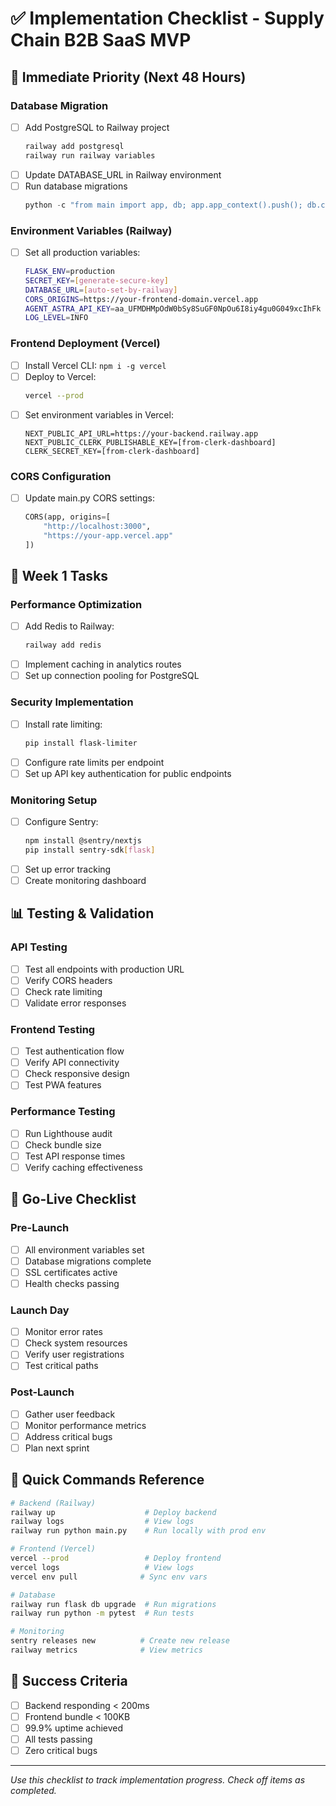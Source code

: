 # ✅ Implementation Checklist - Supply Chain B2B SaaS MVP

## 🚀 Immediate Priority (Next 48 Hours)

### Database Migration
- [ ] Add PostgreSQL to Railway project
  ```bash
  railway add postgresql
  railway run railway variables
  ```
- [ ] Update DATABASE_URL in Railway environment
- [ ] Run database migrations
  ```python
  python -c "from main import app, db; app.app_context().push(); db.create_all()"
  ```

### Environment Variables (Railway)
- [ ] Set all production variables:
  ```bash
  FLASK_ENV=production
  SECRET_KEY=[generate-secure-key]
  DATABASE_URL=[auto-set-by-railway]
  CORS_ORIGINS=https://your-frontend-domain.vercel.app
  AGENT_ASTRA_API_KEY=aa_UFMDHMpOdW0bSy8SuGF0NpOu6I8iy4gu0G049xcIhFk
  LOG_LEVEL=INFO
  ```

### Frontend Deployment (Vercel)
- [ ] Install Vercel CLI: `npm i -g vercel`
- [ ] Deploy to Vercel:
  ```bash
  vercel --prod
  ```
- [ ] Set environment variables in Vercel:
  ```
  NEXT_PUBLIC_API_URL=https://your-backend.railway.app
  NEXT_PUBLIC_CLERK_PUBLISHABLE_KEY=[from-clerk-dashboard]
  CLERK_SECRET_KEY=[from-clerk-dashboard]
  ```

### CORS Configuration
- [ ] Update main.py CORS settings:
  ```python
  CORS(app, origins=[
      "http://localhost:3000",
      "https://your-app.vercel.app"
  ])
  ```

## 🔧 Week 1 Tasks

### Performance Optimization
- [ ] Add Redis to Railway:
  ```bash
  railway add redis
  ```
- [ ] Implement caching in analytics routes
- [ ] Set up connection pooling for PostgreSQL

### Security Implementation
- [ ] Install rate limiting:
  ```bash
  pip install flask-limiter
  ```
- [ ] Configure rate limits per endpoint
- [ ] Set up API key authentication for public endpoints

### Monitoring Setup
- [ ] Configure Sentry:
  ```bash
  npm install @sentry/nextjs
  pip install sentry-sdk[flask]
  ```
- [ ] Set up error tracking
- [ ] Create monitoring dashboard

## 📊 Testing & Validation

### API Testing
- [ ] Test all endpoints with production URL
- [ ] Verify CORS headers
- [ ] Check rate limiting
- [ ] Validate error responses

### Frontend Testing
- [ ] Test authentication flow
- [ ] Verify API connectivity
- [ ] Check responsive design
- [ ] Test PWA features

### Performance Testing
- [ ] Run Lighthouse audit
- [ ] Check bundle size
- [ ] Test API response times
- [ ] Verify caching effectiveness

## 🚦 Go-Live Checklist

### Pre-Launch
- [ ] All environment variables set
- [ ] Database migrations complete
- [ ] SSL certificates active
- [ ] Health checks passing

### Launch Day
- [ ] Monitor error rates
- [ ] Check system resources
- [ ] Verify user registrations
- [ ] Test critical paths

### Post-Launch
- [ ] Gather user feedback
- [ ] Monitor performance metrics
- [ ] Address critical bugs
- [ ] Plan next sprint

## 📱 Quick Commands Reference

```bash
# Backend (Railway)
railway up                    # Deploy backend
railway logs                  # View logs
railway run python main.py    # Run locally with prod env

# Frontend (Vercel)
vercel --prod                 # Deploy frontend
vercel logs                   # View logs
vercel env pull              # Sync env vars

# Database
railway run flask db upgrade  # Run migrations
railway run python -m pytest  # Run tests

# Monitoring
sentry releases new          # Create new release
railway metrics              # View metrics
```

## 🎯 Success Criteria

- [ ] Backend responding < 200ms
- [ ] Frontend bundle < 100KB
- [ ] 99.9% uptime achieved
- [ ] All tests passing
- [ ] Zero critical bugs

---

*Use this checklist to track implementation progress. Check off items as completed.*